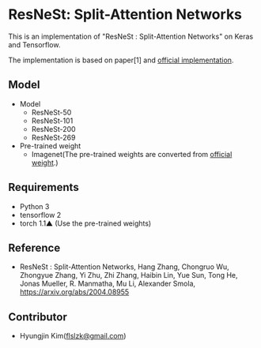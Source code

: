 # ResNeSt: Split-Attention Networks

This is an implementation of "ResNeSt : Split-Attention Networks" on Keras and Tensorflow.

The implementation is based on paper[1] and [official implementation](https://github.com/zhanghang1989/ResNeSt).

## Model

- Model
  * ResNeSt-50
  * ResNeSt-101
  * ResNeSt-200
  * ResNeSt-269
- Pre-trained weight
  * Imagenet(The pre-trained weights are converted from [official weight](https://github.com/zhanghang1989/ResNeSt).)

## Requirements

- Python 3
- tensorflow 2
- torch 1.1▲ (Use the pre-trained weights)

## Reference

 * ResNeSt : Split-Attention Networks,
   Hang Zhang, Chongruo Wu, Zhongyue Zhang, Yi Zhu, Zhi Zhang, Haibin Lin, Yue Sun, Tong He, Jonas Mueller, R. Manmatha, Mu Li, Alexander Smola,
   https://arxiv.org/abs/2004.08955
   
## Contributor

 * Hyungjin Kim(flslzk@gmail.com)
